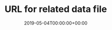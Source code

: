 ---
title: 'URL for related data file'
field: 'cg.identifier.dataurl'
slug: 'cg-identifier-dataurl'
description: 'A URL for any associated data file(s), in a repository for example.'
required: False
policy: 'Free text.'
date: '2019-05-04T00:00:00+00:00'
---
